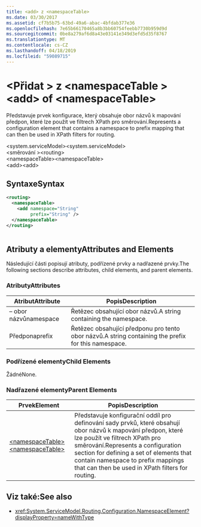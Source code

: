 ```yaml
---
title: <add> z <namespaceTable>
ms.date: 03/30/2017
ms.assetid: cf7b5b75-63bd-49a6-abac-4bfdab377e36
ms.openlocfilehash: 7e65b66170465a8b3bb60754feebb7730b959d9d
ms.sourcegitcommit: 0be8a279af6d8a43e03141e349d3efd5d35f8767
ms.translationtype: MT
ms.contentlocale: cs-CZ
ms.lasthandoff: 04/18/2019
ms.locfileid: "59089715"
---
```

# <a name="add-of-namespacetable"></a><span data-ttu-id="d0634-102">\<Přidat > z \<namespaceTable ></span><span class="sxs-lookup"><span data-stu-id="d0634-102">\<add> of \<namespaceTable></span></span>
<span data-ttu-id="d0634-103">Představuje prvek konfigurace, který obsahuje obor názvů k mapování předpon, které lze použít ve filtrech XPath pro směrování.</span><span class="sxs-lookup"><span data-stu-id="d0634-103">Represents a configuration element that contains a namespace to prefix mapping that can then be used in XPath filters for routing.</span></span>  
  
 <span data-ttu-id="d0634-104">\<system.serviceModel></span><span class="sxs-lookup"><span data-stu-id="d0634-104">\<system.serviceModel></span></span>  
<span data-ttu-id="d0634-105">\<směrování ></span><span class="sxs-lookup"><span data-stu-id="d0634-105">\<routing></span></span>  
<span data-ttu-id="d0634-106">\<namespaceTable></span><span class="sxs-lookup"><span data-stu-id="d0634-106">\<namespaceTable></span></span>  
<span data-ttu-id="d0634-107">\<add></span><span class="sxs-lookup"><span data-stu-id="d0634-107">\<add></span></span>  
  
## <a name="syntax"></a><span data-ttu-id="d0634-108">Syntaxe</span><span class="sxs-lookup"><span data-stu-id="d0634-108">Syntax</span></span>  
  
```xml  
<routing>
  <namespaceTable>
    <add namespace="String"
         prefix="String" />
  </namespaceTable>
</routing>
```  
  
```csharp  
```  
  
## <a name="attributes-and-elements"></a><span data-ttu-id="d0634-109">Atributy a elementy</span><span class="sxs-lookup"><span data-stu-id="d0634-109">Attributes and Elements</span></span>  
 <span data-ttu-id="d0634-110">Následující části popisují atributy, podřízené prvky a nadřazené prvky.</span><span class="sxs-lookup"><span data-stu-id="d0634-110">The following sections describe attributes, child elements, and parent elements.</span></span>  
  
### <a name="attributes"></a><span data-ttu-id="d0634-111">Atributy</span><span class="sxs-lookup"><span data-stu-id="d0634-111">Attributes</span></span>  
  
|<span data-ttu-id="d0634-112">Atribut</span><span class="sxs-lookup"><span data-stu-id="d0634-112">Attribute</span></span>|<span data-ttu-id="d0634-113">Popis</span><span class="sxs-lookup"><span data-stu-id="d0634-113">Description</span></span>|  
|---------------|-----------------|  
|<span data-ttu-id="d0634-114">– obor názvů</span><span class="sxs-lookup"><span data-stu-id="d0634-114">namespace</span></span>|<span data-ttu-id="d0634-115">Řetězec obsahující obor názvů.</span><span class="sxs-lookup"><span data-stu-id="d0634-115">A string containing the namespace.</span></span>|  
|<span data-ttu-id="d0634-116">Předpona</span><span class="sxs-lookup"><span data-stu-id="d0634-116">prefix</span></span>|<span data-ttu-id="d0634-117">Řetězec obsahující předponu pro tento obor názvů.</span><span class="sxs-lookup"><span data-stu-id="d0634-117">A string containing the prefix for this namespace.</span></span>|  
  
### <a name="child-elements"></a><span data-ttu-id="d0634-118">Podřízené elementy</span><span class="sxs-lookup"><span data-stu-id="d0634-118">Child Elements</span></span>  
 <span data-ttu-id="d0634-119">Žádné</span><span class="sxs-lookup"><span data-stu-id="d0634-119">None.</span></span>  
  
### <a name="parent-elements"></a><span data-ttu-id="d0634-120">Nadřazené elementy</span><span class="sxs-lookup"><span data-stu-id="d0634-120">Parent Elements</span></span>  
  
|<span data-ttu-id="d0634-121">Prvek</span><span class="sxs-lookup"><span data-stu-id="d0634-121">Element</span></span>|<span data-ttu-id="d0634-122">Popis</span><span class="sxs-lookup"><span data-stu-id="d0634-122">Description</span></span>|  
|-------------|-----------------|  
|[<span data-ttu-id="d0634-123">\<namespaceTable></span><span class="sxs-lookup"><span data-stu-id="d0634-123">\<namespaceTable></span></span>](../../../../../docs/framework/configure-apps/file-schema/wcf/namespacetable.md)|<span data-ttu-id="d0634-124">Představuje konfigurační oddíl pro definování sady prvků, které obsahují obor názvů k mapování předpon, které lze použít ve filtrech XPath pro směrování.</span><span class="sxs-lookup"><span data-stu-id="d0634-124">Represents a configuration section for defining a set of elements that contain namespace to prefix mappings that can then be used in XPath filters for routing.</span></span>|  
  
## <a name="see-also"></a><span data-ttu-id="d0634-125">Viz také:</span><span class="sxs-lookup"><span data-stu-id="d0634-125">See also</span></span>

- <xref:System.ServiceModel.Routing.Configuration.NamespaceElement?displayProperty=nameWithType>
